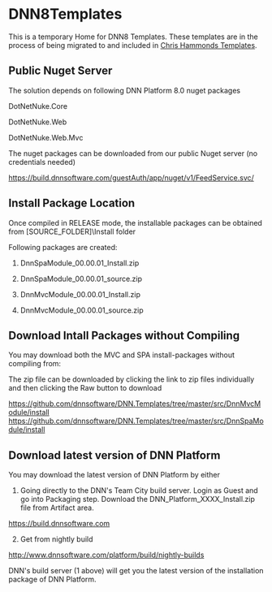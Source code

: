 # DNN8Templates
This is a temporary Home for DNN8 Templates.  These templates are in the process of being migrated to and included in [Chris Hammonds Templates](https://github.com/ChrisHammond/DNNTemplates).

## Public Nuget Server
The solution depends on following DNN Platform 8.0 nuget packages

DotNetNuke.Core

DotNetNuke.Web

DotNetNuke.Web.Mvc

The nuget packages can be downloaded from our public Nuget server (no credentials needed)

https://build.dnnsoftware.com/guestAuth/app/nuget/v1/FeedService.svc/

## Install Package Location
Once compiled in RELEASE mode, the installable packages can be obtained from [SOURCE_FOLDER]\Install folder

Following packages are created:

1. DnnSpaModule_00.00.01_Install.zip

2. DnnSpaModule_00.00.01_source.zip

3. DnnMvcModule_00.00.01_Install.zip

4. DnnMvcModule_00.00.01_source.zip


## Download Intall Packages without Compiling

You may download both the MVC and SPA install-packages without compiling from:

The zip file can be downloaded by clicking the link to zip files individually and then clicking the Raw button to download

https://github.com/dnnsoftware/DNN.Templates/tree/master/src/DnnMvcModule/install
https://github.com/dnnsoftware/DNN.Templates/tree/master/src/DnnSpaModule/install

## Download latest version of DNN Platform

You may download the latest version of DNN Platform by either

1. Going directly to the DNN's Team City build server. Login as Guest and go into Packaging step. Download the DNN_Platform_XXXX_Install.zip file from Artifact area. 

https://build.dnnsoftware.com

2. Get from nightly build 

http://www.dnnsoftware.com/platform/build/nightly-builds

DNN's build server (1 above) will get you the latest version of the installation package of DNN Platform.
